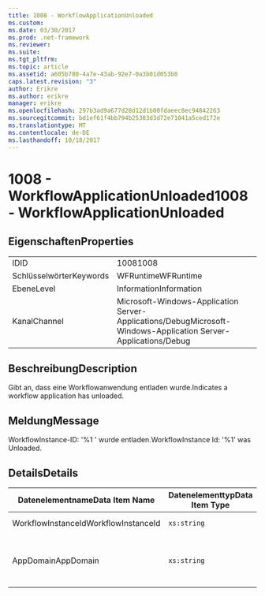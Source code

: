 ```yaml
---
title: 1008 - WorkflowApplicationUnloaded
ms.custom: 
ms.date: 03/30/2017
ms.prod: .net-framework
ms.reviewer: 
ms.suite: 
ms.tgt_pltfrm: 
ms.topic: article
ms.assetid: a605b780-4a7e-43ab-92e7-0a3b01d053b0
caps.latest.revision: "3"
author: Erikre
ms.author: erikre
manager: erikre
ms.openlocfilehash: 297b3ad9a677d28d12d1b00fdaeec8ec94842263
ms.sourcegitcommit: bd1ef61f4bb794b25383d3d72e71041a5ced172e
ms.translationtype: MT
ms.contentlocale: de-DE
ms.lasthandoff: 10/18/2017
---
```

# <a name="1008---workflowapplicationunloaded"></a><span data-ttu-id="b4f54-102">1008 - WorkflowApplicationUnloaded</span><span class="sxs-lookup"><span data-stu-id="b4f54-102">1008 - WorkflowApplicationUnloaded</span></span>
## <a name="properties"></a><span data-ttu-id="b4f54-103">Eigenschaften</span><span class="sxs-lookup"><span data-stu-id="b4f54-103">Properties</span></span>  
  
|||  
|-|-|  
|<span data-ttu-id="b4f54-104">ID</span><span class="sxs-lookup"><span data-stu-id="b4f54-104">ID</span></span>|<span data-ttu-id="b4f54-105">1008</span><span class="sxs-lookup"><span data-stu-id="b4f54-105">1008</span></span>|  
|<span data-ttu-id="b4f54-106">Schlüsselwörter</span><span class="sxs-lookup"><span data-stu-id="b4f54-106">Keywords</span></span>|<span data-ttu-id="b4f54-107">WFRuntime</span><span class="sxs-lookup"><span data-stu-id="b4f54-107">WFRuntime</span></span>|  
|<span data-ttu-id="b4f54-108">Ebene</span><span class="sxs-lookup"><span data-stu-id="b4f54-108">Level</span></span>|<span data-ttu-id="b4f54-109">Information</span><span class="sxs-lookup"><span data-stu-id="b4f54-109">Information</span></span>|  
|<span data-ttu-id="b4f54-110">Kanal</span><span class="sxs-lookup"><span data-stu-id="b4f54-110">Channel</span></span>|<span data-ttu-id="b4f54-111">Microsoft-Windows-Application Server-Applications/Debug</span><span class="sxs-lookup"><span data-stu-id="b4f54-111">Microsoft-Windows-Application Server-Applications/Debug</span></span>|  
  
## <a name="description"></a><span data-ttu-id="b4f54-112">Beschreibung</span><span class="sxs-lookup"><span data-stu-id="b4f54-112">Description</span></span>  
 <span data-ttu-id="b4f54-113">Gibt an, dass eine Workflowanwendung entladen wurde.</span><span class="sxs-lookup"><span data-stu-id="b4f54-113">Indicates a workflow application has unloaded.</span></span>  
  
## <a name="message"></a><span data-ttu-id="b4f54-114">Meldung</span><span class="sxs-lookup"><span data-stu-id="b4f54-114">Message</span></span>  
 <span data-ttu-id="b4f54-115">WorkflowInstance-ID: '%1 ' wurde entladen.</span><span class="sxs-lookup"><span data-stu-id="b4f54-115">WorkflowInstance Id: '%1' was Unloaded.</span></span>  
  
## <a name="details"></a><span data-ttu-id="b4f54-116">Details</span><span class="sxs-lookup"><span data-stu-id="b4f54-116">Details</span></span>  
  
|<span data-ttu-id="b4f54-117">Datenelementname</span><span class="sxs-lookup"><span data-stu-id="b4f54-117">Data Item Name</span></span>|<span data-ttu-id="b4f54-118">Datenelementtyp</span><span class="sxs-lookup"><span data-stu-id="b4f54-118">Data Item Type</span></span>|<span data-ttu-id="b4f54-119">Beschreibung</span><span class="sxs-lookup"><span data-stu-id="b4f54-119">Description</span></span>|  
|--------------------|--------------------|-----------------|  
|<span data-ttu-id="b4f54-120">WorkflowInstanceId</span><span class="sxs-lookup"><span data-stu-id="b4f54-120">WorkflowInstanceId</span></span>|`xs:string`|<span data-ttu-id="b4f54-121">Die Instanz-ID für den Workflow.</span><span class="sxs-lookup"><span data-stu-id="b4f54-121">The instance id for the workflow</span></span>|  
|<span data-ttu-id="b4f54-122">AppDomain</span><span class="sxs-lookup"><span data-stu-id="b4f54-122">AppDomain</span></span>|`xs:string`|<span data-ttu-id="b4f54-123">Die von AppDomain.CurrentDomain.FriendlyName zurückgegebene Zeichenfolge.</span><span class="sxs-lookup"><span data-stu-id="b4f54-123">The string returned by AppDomain.CurrentDomain.FriendlyName.</span></span>|

